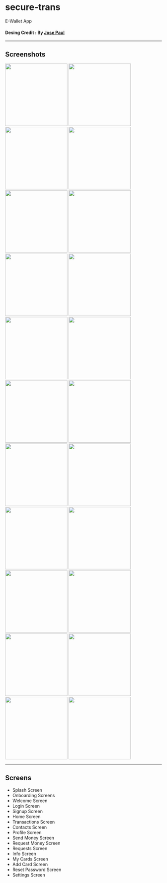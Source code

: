 # secure-trans

E-Wallet App

#### Desing Credit : By  [Jose Paul](https://www.figma.com/community/file/1090938020479002157)  

-------------  

## Screenshots  

<p float="left">
  <img src="screenshots/1.jpg" width="200" />
  <img src="screenshots/2.jpg" width="200" /> 
  <img src="screenshots/3.jpg" width="200" />
  <img src="screenshots/4.jpg" width="200" />
  <img src="screenshots/5.jpg" width="200" /> 
  <img src="screenshots/6.jpg" width="200" />
  <img src="screenshots/7.jpg" width="200" />
  <img src="screenshots/8.jpg" width="200" /> 
  <img src="screenshots/9.jpg" width="200" />
  <img src="screenshots/10.jpg" width="200" />
  <img src="screenshots/11.jpg" width="200" />
  <img src="screenshots/12.jpg" width="200" />
  <img src="screenshots/13.jpg" width="200" />
  <img src="screenshots/14.jpg" width="200" />
  <img src="screenshots/15.jpg" width="200" />
  <img src="screenshots/16.jpg" width="200" />
  <img src="screenshots/17.jpg" width="200" />
  <img src="screenshots/18.jpg" width="200" />
  <img src="screenshots/19.jpg" width="200" />
  <img src="screenshots/20.jpg" width="200" />
  <img src="screenshots/21.jpg" width="200" />
  <img src="screenshots/22.jpg" width="200" />
</p>

-------------  

## Screens  
- Splash Screen  
- Onboarding Screens
- Welcome Screen
- Login Screen
- Signup Screen
- Home Screen 
- Transactions Screen
- Contacts Screen
- Profile Screen
- Send Money Screen
- Request Money Screen
- Requests Screen
- Info Screen
- My Cards Screen
- Add Card Screen
- Reset Password Screen
- Settings Screen
